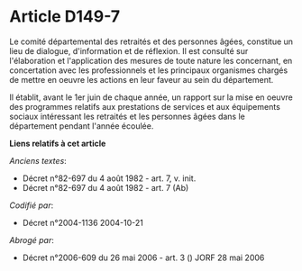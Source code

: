 # Article D149-7

Le comité départemental des retraités et des personnes âgées, constitue un lieu de dialogue, d'information et de réflexion.
Il est consulté sur l'élaboration et l'application des mesures de toute nature les concernant, en concertation avec les
professionnels et les principaux organismes chargés de mettre en oeuvre les actions en leur faveur au sein du département.

Il établit, avant le 1er juin de chaque année, un rapport sur la mise en oeuvre des programmes relatifs aux prestations de
services et aux équipements sociaux intéressant les retraités et les personnes âgées dans le département pendant l'année
écoulée.

**Liens relatifs à cet article**

_Anciens textes_:

  - Décret n°82-697 du 4 août 1982 - art. 7, v. init.
  - Décret n°82-697 du 4 août 1982 - art. 7 (Ab)

_Codifié par_:

  - Décret n°2004-1136 2004-10-21

_Abrogé par_:

  - Décret n°2006-609 du 26 mai 2006 - art. 3 () JORF 28 mai 2006
